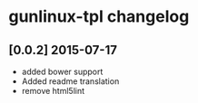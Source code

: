 # gunlinux-tpl changelog

## [0.0.2] 2015-07-17

- added bower support
- Added readme translation
- remove html5lint
